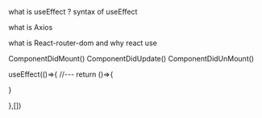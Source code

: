 what is useEffect ? syntax of useEffect

what is Axios

what is React-router-dom and why react use



ComponentDidMount()
ComponentDidUpdate()
ComponentDidUnMount()



useEffect(()=>{
//---
return ()=>{

}

},[])